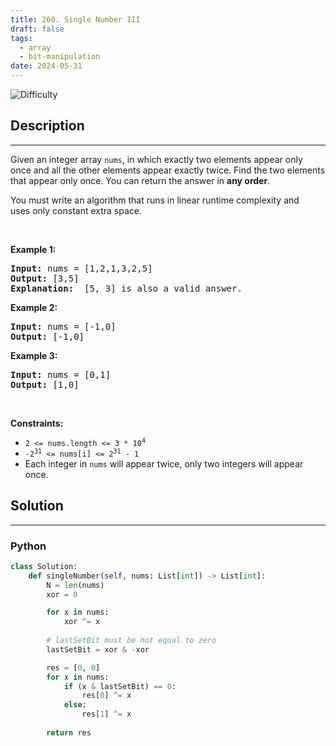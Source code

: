 ```yaml
---
title: 260. Single Number III
draft: false
tags: 
  - array
  - bit-manipulation
date: 2024-05-31
---
```


![Difficulty](https://img.shields.io/badge/Difficulty-Medium-blue.svg)

## Description

---
<p>Given an integer array <code>nums</code>, in which exactly two elements appear only once and all the other elements appear exactly twice. Find the two elements that appear only once. You can return the answer in <strong>any order</strong>.</p>

<p>You must write an&nbsp;algorithm that runs in linear runtime complexity and uses&nbsp;only constant extra space.</p>

<p>&nbsp;</p>
<p><strong class="example">Example 1:</strong></p>

<pre>
<strong>Input:</strong> nums = [1,2,1,3,2,5]
<strong>Output:</strong> [3,5]
<strong>Explanation: </strong> [5, 3] is also a valid answer.
</pre>

<p><strong class="example">Example 2:</strong></p>

<pre>
<strong>Input:</strong> nums = [-1,0]
<strong>Output:</strong> [-1,0]
</pre>

<p><strong class="example">Example 3:</strong></p>

<pre>
<strong>Input:</strong> nums = [0,1]
<strong>Output:</strong> [1,0]
</pre>

<p>&nbsp;</p>
<p><strong>Constraints:</strong></p>

<ul>
	<li><code>2 &lt;= nums.length &lt;= 3 * 10<sup>4</sup></code></li>
	<li><code>-2<sup>31</sup> &lt;= nums[i] &lt;= 2<sup>31</sup> - 1</code></li>
	<li>Each integer in <code>nums</code> will appear twice, only two integers will appear once.</li>
</ul>


## Solution

---
### Python
``` py title='single-number-iii'
class Solution:
    def singleNumber(self, nums: List[int]) -> List[int]:
        N = len(nums)
        xor = 0

        for x in nums:
            xor ^= x
        
        # lastSetBit must be not equal to zero
        lastSetBit = xor & -xor

        res = [0, 0]
        for x in nums:
            if (x & lastSetBit) == 0:
                res[0] ^= x
            else:
                res[1] ^= x
        
        return res

```

